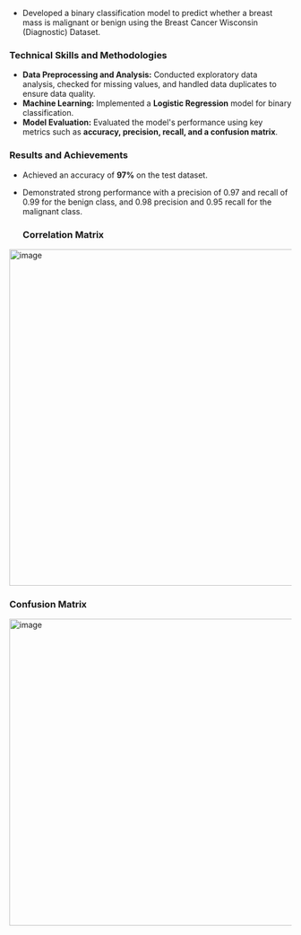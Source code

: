 * Developed a binary classification model to predict whether a breast mass is malignant or benign using the Breast Cancer Wisconsin (Diagnostic) Dataset.

### Technical Skills and Methodologies
* **Data Preprocessing and Analysis:** Conducted exploratory data analysis, checked for missing values, and handled data duplicates to ensure data quality.
* **Machine Learning:** Implemented a **Logistic Regression** model for binary classification.
* **Model Evaluation:** Evaluated the model's performance using key metrics such as **accuracy, precision, recall, and a confusion matrix**.

### Results and Achievements
* Achieved an accuracy of **97%** on the test dataset.
* Demonstrated strong performance with a precision of 0.97 and recall of 0.99 for the benign class, and 0.98 precision and 0.95 recall for the malignant class.


  ### Correlation Matrix
<img width="800" height="600" alt="image" src="https://github.com/user-attachments/assets/0944ec67-83cf-4373-ac1f-3df16df37783" />

### Confusion Matrix
<img width="640" height="547" alt="image" src="https://github.com/user-attachments/assets/66921049-c8c7-4b00-9b55-5a14475d9dd9" />
